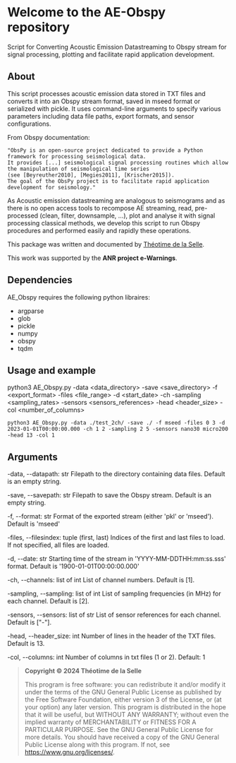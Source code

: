 
# Welcome to the __AE-Obspy__ repository

<div>
Script for Converting Acoustic Emission Datastreaming to Obspy stream for signal processing, plotting and facilitate rapid application development.

<div>
  


## About

This script processes acoustic emission data stored in TXT files and converts it into an Obspy stream format, saved in mseed format or serialized with pickle. It uses command-line arguments to specify various parameters including data file paths, export formats, and sensor configurations.
    
From Obspy documentation: 
    
    "ObsPy is an open-source project dedicated to provide a Python framework for processing seismological data. 
    It provides [...] seismological signal processing routines which allow the manipulation of seismological time series 
    (see [Beyreuther2010], [Megies2011], [Krischer2015]). 
    The goal of the ObsPy project is to facilitate rapid application development for seismology."

As Acoustic emission datastreaming are analogous to seismograms and as there is no open access tools to recompose AE streaming, read, pre-processed (clean, filter, downsample, ...), plot and analyse it with signal processing classical methods, we develop this script to run  Obspy procedures and performed easily and rapidly these operations.    

This package was written and documented by [Théotime de la Selle](https://github.com/ThéotimedeLaSelle).

This work was supported by the __ANR project e-Warnings__.


## Dependencies

AE_Obspy requires the following python libraires: 
- argparse
- glob
- pickle
- numpy
- obspy
- tqdm

## Usage and example

 python3 AE_Obspy.py -data <data_directory> -save <save_directory> -f <export_format> -files <file_range> -d <start_date> -ch <channels> -sampling <sampling_rates> -sensors <sensors_references> -head <header_size> -col <number_of_columns>
  
    python3 AE_Obspy.py -data ./test_2ch/ -save ./ -f mseed -files 0 3 -d 2023-01-01T00:00:00.000 -ch 1 2 -sampling 2 5 -sensors nano30 micro200 -head 13 -col 1

## Arguments
-data, --datapath: str
Filepath to the directory containing data files. Default is an empty string.

-save, --savepath: str
Filepath to save the Obspy stream. Default is an empty string.

-f, --format: str
Format of the exported stream (either 'pkl' or 'mseed'). Default is 'mseed'

-files, --filesindex: tuple (first, last)
Indices of the first and last files to load. If not specified, all files are loaded.

-d, --date: str
Starting time of the stream in 'YYYY-MM-DDTHH:mm:ss.sss' format. Default is '1900-01-01T00:00:00.000'

-ch, --channels: list of int
List of channel numbers. Default is [1].

-sampling, --sampling: list of int
List of sampling frequencies (in MHz) for each channel. Default is [2].

-sensors, --sensors: list of str
List of sensor references for each channel. Default is ["-"].

-head, --header_size: int
Number of lines in the header of the TXT files. Default is 13.

-col, --columns: int
Number of columns in txt files (1 or 2). Default: 1
  


> __Copyright ©️ 2024 Théotime de la Selle__
>
> This program is free software: you can redistribute it and/or modify
it under the terms of the GNU General Public License as published by
the Free Software Foundation, either version 3 of the License, or
(at your option) any later version.
> This program is distributed in the hope that it will be useful,
but WITHOUT ANY WARRANTY; without even the implied warranty of
MERCHANTABILITY or FITNESS FOR A PARTICULAR PURPOSE.  See the
GNU General Public License for more details.
> You should have received a copy of the GNU General Public License
along with this program. If not, see <https://www.gnu.org/licenses/>.
